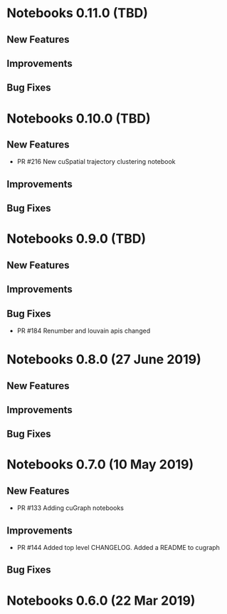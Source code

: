 # Notebooks 0.11.0 (TBD)

## New Features

## Improvements

## Bug Fixes


# Notebooks 0.10.0 (TBD)

## New Features

- PR #216 New cuSpatial trajectory clustering notebook

## Improvements

## Bug Fixes

# Notebooks 0.9.0 (TBD)

## New Features

## Improvements

## Bug Fixes
- PR #184 Renumber and louvain apis changed

# Notebooks 0.8.0 (27 June 2019)

## New Features

## Improvements

## Bug Fixes


# Notebooks 0.7.0 (10 May 2019)

## New Features
- PR #133 Adding cuGraph notebooks

## Improvements
- PR #144  Added top level CHANGELOG.  Added a README to cugraph  

## Bug Fixes


# Notebooks 0.6.0 (22 Mar 2019)



